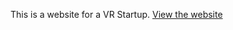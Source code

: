 This is a website for a VR Startup. 
<a href="http://intersectionsvr.pythonanywhere.com/">View the website</a>


